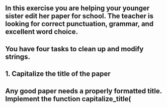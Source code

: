 ## In this exercise you are helping your younger sister edit her paper for school. The teacher is looking for correct punctuation, grammar, and excellent word choice.

## You have four tasks to clean up and modify strings.
## 1. Capitalize the title of the paper

## Any good paper needs a properly formatted title. Implement the function capitalize_title(<title>) which takes a title str as a parameter and capitalizes the first letter of each word. This function should return a str in title case.
```
>>> capitalize_title("my hobbies")
"My Hobbies"
```
## 2. Check if each sentence ends with a period

## You want to make sure that the punctuation in the paper is perfect. Implement the function check_sentence_ending() that takes sentence as a parameter. This function should return a bool.
```
>>> check_sentence_ending("I like to hike, bake, and read.")
True
```
## 3. Clean up spacing

## To make the paper look professional, unnecessary spacing needs to be removed. Implement the function clean_up_spacing() that takes sentence as a parameter. The function should remove extra whitespace at both the beginning and the end of the sentence, returning a new, updated sentence str.
```
>>> clean_up_spacing(" I like to go on hikes with my dog.  ")
"I like to go on hikes with my dog."
```
## 4. Replace words with a synonym

## To make the paper even better, you can replace some of the adjectives with their synonyms. Write the function replace_word_choice() that takes sentence, old_word, and new_word as parameters. This function should replace all instances of the old_word with the new_word, and return a new str with the updated sentence.
```
>>> replace_word_choice("I bake good cakes.", "good", "amazing")
"I bake amazing cakes."
```